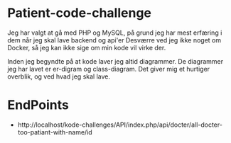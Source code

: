 # Patient-code-challenge

Jeg har valgt at gå med PHP og MySQL, på grund jeg har mest erfæring i dem når jeg skal lave backend og api'er
Desværre ved jeg ikke noget om Docker, så jeg kan ikke sige om min kode vil virke der.

Inden jeg begyndte på at kode laver jeg altid diagrammer. De diagrammer jeg har lavet er er-digram og class-diagram.
Det giver mig et hurtiger overblik, og ved hvad jeg skal lave.

# EndPoints
- http://localhost/kode-challenges/API/index.php/api/docter/all-docter-too-patiant-with-name/id